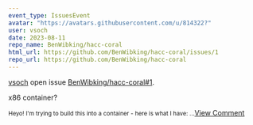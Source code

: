 ```yaml
---
event_type: IssuesEvent
avatar: "https://avatars.githubusercontent.com/u/814322?"
user: vsoch
date: 2023-08-11
repo_name: BenWibking/hacc-coral
html_url: https://github.com/BenWibking/hacc-coral/issues/1
repo_url: https://github.com/BenWibking/hacc-coral
---
```


<a href='https://github.com/vsoch' target='_blank'>vsoch</a> open issue <a href='https://github.com/BenWibking/hacc-coral/issues/1' target='_blank'>BenWibking/hacc-coral#1</a>.

<p>x86 container?</p><small>Heyo! I'm trying to build this into a container - here is what I have:...</small><a href='https://github.com/BenWibking/hacc-coral/issues/1' target='_blank'>View Comment</a>